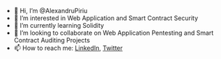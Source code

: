 - 👋 Hi, I’m @AlexandruPiriu
- 👀 I’m interested in Web Application and Smart Contract Security
- 🌱 I’m currently learning Solidity
- 💞️ I’m looking to collaborate on Web Application Pentesting and Smart Contract Auditing Projects
- 📫 How to reach me: [LinkedIn](https://www.linkedin.com/in/alexandru-p%C3%AEr%C3%AEu-293440180/), [Twitter](https://twitter.com/piriu_alexandru)

<!---
AlexandruPiriu/AlexandruPiriu is a ✨ special ✨ repository because its `README.md` (this file) appears on your GitHub profile.
You can click the Preview link to take a look at your changes.
--->
